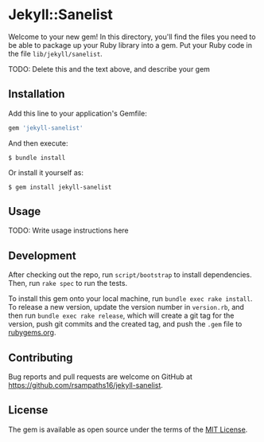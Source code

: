 # Jekyll::Sanelist

Welcome to your new gem! In this directory, you'll find the files you need to be able to package up your Ruby library into a gem. Put your Ruby code in the file `lib/jekyll/sanelist`.

TODO: Delete this and the text above, and describe your gem

## Installation

Add this line to your application's Gemfile:

```ruby
gem 'jekyll-sanelist'
```

And then execute:

    $ bundle install

Or install it yourself as:

    $ gem install jekyll-sanelist

## Usage

TODO: Write usage instructions here

## Development

After checking out the repo, run `script/bootstrap` to install dependencies. Then, run `rake spec` to run the tests.

To install this gem onto your local machine, run `bundle exec rake install`. To release a new version, update the version number in `version.rb`, and then run `bundle exec rake release`, which will create a git tag for the version, push git commits and the created tag, and push the `.gem` file to [rubygems.org](https://rubygems.org).

## Contributing

Bug reports and pull requests are welcome on GitHub at https://github.com/rsampaths16/jekyll-sanelist.

## License

The gem is available as open source under the terms of the [MIT License](https://opensource.org/licenses/MIT).
